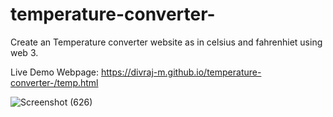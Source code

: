 # temperature-converter-

Create an Temperature converter website as in celsius and fahrenhiet using web 3.

Live Demo Webpage:
https://divraj-m.github.io/temperature-converter-/temp.html

![Screenshot (626)](https://github.com/Divraj-7/temperature-converter-/assets/138122681/7ba32129-0285-4640-ae7e-5799791f8712)
